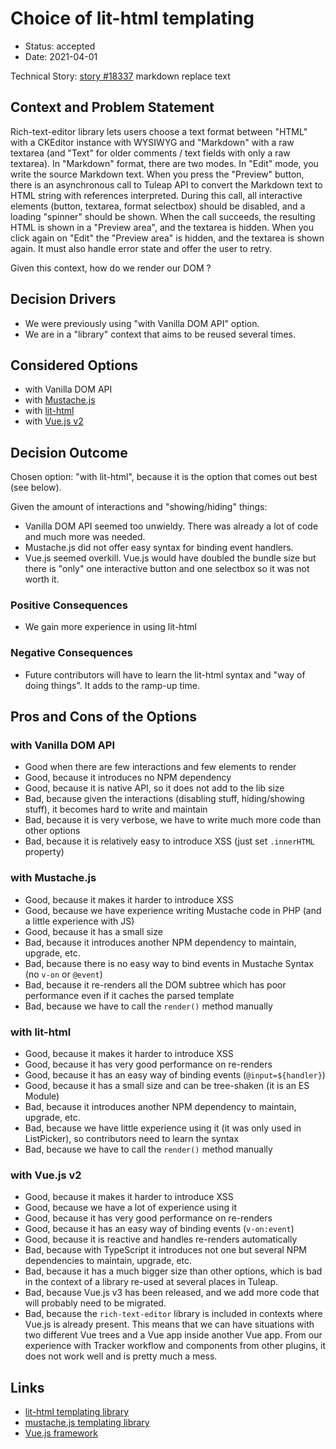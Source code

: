 # Choice of lit-html templating

* Status: accepted
* Date: 2021-04-01

Technical Story: [story #18337][0] markdown replace text

## Context and Problem Statement

Rich-text-editor library lets users choose a text format between "HTML" with a CKEditor instance with WYSIWYG and
"Markdown" with a raw textarea (and "Text" for older comments / text fields with only a raw textarea). In "Markdown"
format, there are two modes. In "Edit" mode, you write the source Markdown text. When you press the "Preview" button,
there is an asynchronous call to Tuleap API to convert the Markdown text to HTML string with references interpreted.
During this call, all interactive elements (button, textarea, format selectbox) should be disabled, and a loading "spinner"
should be shown. When the call succeeds, the resulting HTML is shown in a "Preview area", and the textarea is hidden.
When you click again on "Edit" the "Preview area" is hidden, and the textarea is shown again. It must also handle error
state and offer the user to retry.

Given this context, how do we render our DOM ?

## Decision Drivers

* We were previously using "with Vanilla DOM API" option.
* We are in a "library" context that aims to be reused several times.

## Considered Options

* with Vanilla DOM API
* with [Mustache.js][2]
* with [lit-html][1]
* with [Vue.js v2][3]

## Decision Outcome

Chosen option: "with lit-html", because it is the option that comes out best (see below).

Given the amount of interactions and "showing/hiding" things:
- Vanilla DOM API seemed too unwieldy. There was already a lot of code and much more was needed.
- Mustache.js did not offer easy syntax for binding event handlers.
- Vue.js seemed overkill. Vue.js would have doubled the bundle size but there is "only" one interactive button and one
  selectbox so it was not worth it.

### Positive Consequences

* We gain more experience in using lit-html

### Negative Consequences

* Future contributors will have to learn the lit-html syntax and "way of doing things". It adds to the ramp-up time.

## Pros and Cons of the Options

### with Vanilla DOM API

* Good when there are few interactions and few elements to render
* Good, because it introduces no NPM dependency
* Good, because it is native API, so it does not add to the lib size
* Bad, because given the interactions (disabling stuff, hiding/showing stuff), it becomes hard to write and maintain
* Bad, because it is very verbose, we have to write much more code than other options
* Bad, because it is relatively easy to introduce XSS (just set `.innerHTML` property)

### with Mustache.js

* Good, because it makes it harder to introduce XSS
* Good, because we have experience writing Mustache code in PHP (and a little experience with JS)
* Good, because it has a small size
* Bad, because it introduces another NPM dependency to maintain, upgrade, etc.
* Bad, because there is no easy way to bind events in Mustache Syntax (no `v-on` or `@event`)
* Bad, because it re-renders all the DOM subtree which has poor performance even if it caches the parsed template
* Bad, because we have to call the `render()` method manually

### with lit-html

* Good, because it makes it harder to introduce XSS
* Good, because it has very good performance on re-renders
* Good, because it has an easy way of binding events (`@input=${handler}`)
* Good, because it has a small size and can be tree-shaken (it is an ES Module)
* Bad, because it introduces another NPM dependency to maintain, upgrade, etc.
* Bad, because we have little experience using it (it was only used in ListPicker), so contributors need to learn the syntax
* Bad, because we have to call the `render()` method manually

### with Vue.js v2

* Good, because it makes it harder to introduce XSS
* Good, because we have a lot of experience using it
* Good, because it has very good performance on re-renders
* Good, because it has an easy way of binding events (`v-on:event`)
* Good, because it is reactive and handles re-renders automatically
* Bad, because with TypeScript it introduces not one but several NPM dependencies to maintain, upgrade, etc.
* Bad, because it has a much bigger size than other options, which is bad in the context of a library re-used at several
  places in Tuleap.
* Bad, because Vue.js v3 has been released, and we add more code that will probably need to be migrated.
* Bad, because the `rich-text-editor` library is included in contexts where Vue.js is already present. This means that
  we can have situations with two different Vue trees and a Vue app inside another Vue app. From our experience with
  Tracker workflow and components from other plugins, it does not work well and is pretty much a mess.

## Links

* [lit-html templating library][1]
* [mustache.js templating library][2]
* [Vue.js framework][3]

[0]: https://tuleap.net/plugins/tracker/?aid=18337
[1]: https://lit-html.polymer-project.org/
[2]: https://github.com/janl/mustache.js/
[3]: https://vuejs.org/
